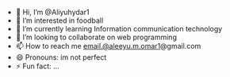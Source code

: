 - 👋 Hi, I’m @Aliyuhydar1
- 👀 I’m interested in foodball
- 🌱 I’m currently learning Information communication technology
- 💞️ I’m looking to collaborate on web programming
- 📫 How to reach me email.@aleeyu.m.omar1@gmail.com
- 😄 Pronouns: im not perfect
- ⚡ Fun fact: ...

<!---
Aliyuhydar1/Aliyuhydar1 is a ✨ special ✨ repository because its `README.md` (this file) appears on your GitHub profile.
You can click the Preview link to take a look at your changes.
--->
